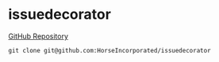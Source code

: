 # issuedecorator

[GitHub Repository](https://github.com/HorseIncorporated/issuedecorator)

`git clone git@github.com:HorseIncorporated/issuedecorator`
